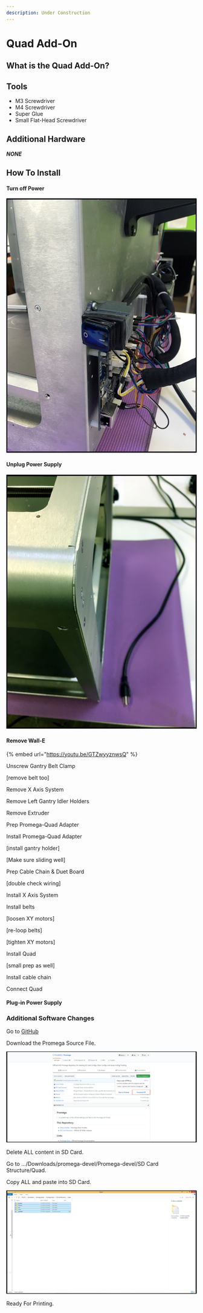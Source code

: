 ```yaml
---
description: Under Construction
---
```


# Quad Add-On

## What is the Quad Add-On?



## Tools

* M3 Screwdriver
* M4 Screwdriver
* Super Glue
* Small Flat-Head Screwdriver

## Additional Hardware

_**NONE**_

## How To Install

#### Turn off Power

![](../../.gitbook/assets/img_0077.JPG)

#### Unplug Power Supply

![](../../.gitbook/assets/img_0072.JPG)

#### Remove Wall-E

{% embed url="https://youtu.be/GTZwyyznwsQ" %}





Unscrew Gantry Belt Clamp

\[remove belt too\]

Remove X Axis System

Remove Left Gantry Idler Holders

Remove Extruder

Prep Promega-Quad Adapter

Install Promega-Quad Adapter 

\[install gantry holder\]

\[Make sure sliding well\]

Prep Cable Chain & Duet Board

\[double check wiring\]

Install X Axis System

Install belts 

\[loosen XY motors\]

\[re-loop belts\]

\[tighten XY motors\]

Install Quad

\[small prep as well\]

Install cable chain

Connect Quad



#### Plug-in Power Supply



### Additional Software Changes

Go to [GitHub](https://github.com/PrintM3D/Promega)

Download the Promega Source File.

![](../../.gitbook/assets/github_download.PNG)

Delete ALL content in SD Card.

Go to .../Downloads/promega-devel/Promega-devel/SD Card Structure/Quad. 

Copy ALL and paste into SD Card.

![](../../.gitbook/assets/quad_download.PNG)



Ready For Printing.

